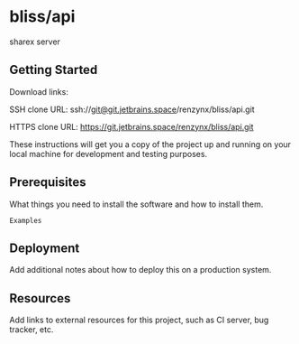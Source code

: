 # bliss/api

sharex server

## Getting Started

Download links:

SSH clone URL: ssh://git@git.jetbrains.space/renzynx/bliss/api.git

HTTPS clone URL: https://git.jetbrains.space/renzynx/bliss/api.git

These instructions will get you a copy of the project up and running on your local machine for development and testing purposes.

## Prerequisites

What things you need to install the software and how to install them.

```
Examples
```

## Deployment

Add additional notes about how to deploy this on a production system.

## Resources

Add links to external resources for this project, such as CI server, bug tracker, etc.
